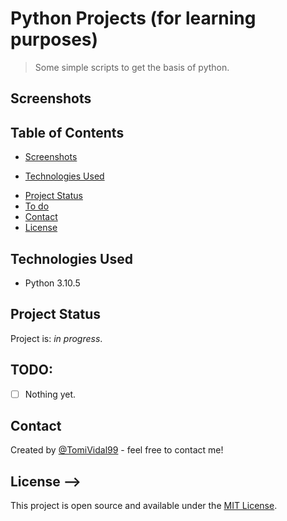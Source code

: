 # Python Projects (for learning purposes)
> Some simple scripts to get the basis of python.

## Screenshots
<!-- ![Example screenshot](./screenshots/screenshot.png) -->

## Table of Contents

- [Screenshots](#screenshots)
<!-- - [General Info](#general-information) -->
- [Technologies Used](#technologies-used)
<!-- - [Features](#features) -->
<!-- - [Setup](#setup) -->
- [Project Status](#project-status)
- [To do](#todo)
- [Contact](#contact)
- [License](#license)

## Technologies Used
- Python 3.10.5

## Project Status

Project is: _in progress_.

## TODO:

- [ ] Nothing yet.

## Contact

Created by [@TomiVidal99](https://www.tomas-vidal.xyz/) - feel free to contact me!

## License -->
This project is open source and available under the [MIT License]().
